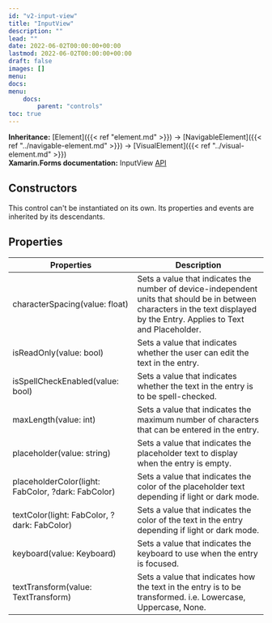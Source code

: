```yaml
---
id: "v2-input-view"
title: "InputView"
description: ""
lead: ""
date: 2022-06-02T00:00:00+00:00
lastmod: 2022-06-02T00:00:00+00:00
draft: false
images: []
menu:
docs:
menu:
    docs:
        parent: "controls"
toc: true
---
```


**Inheritance:** [Element]({{< ref "element.md" >}}) -> [NavigableElement]({{< ref "../navigable-element.md" >}}) -> [VisualElement]({{< ref "../visual-element.md" >}})  
**Xamarin.Forms documentation:** InputView [API](https://docs.microsoft.com/en-us/dotnet/api/xamarin.forms.inputview)

## Constructors

This control can't be instantiated on its own. Its properties and events are inherited by its descendants.

## Properties

| Properties | Description |
|--|--|
| characterSpacing(value: float) | Sets a value that indicates the number of device-independent units that should be in between characters in the text displayed by the Entry. Applies to Text and Placeholder. |
| isReadOnly(value: bool) | Sets a value that indicates whether the user can edit the text in the entry. |
| isSpellCheckEnabled(value: bool) | Sets a value that indicates whether the text in the entry is to be spell-checked. |
| maxLength(value: int) | Sets a value that indicates the maximum number of characters that can be entered in the entry. |
| placeholder(value: string) | Sets a value that indicates the placeholder text to display when the entry is empty. |
| placeholderColor(light: FabColor, ?dark: FabColor) | Sets a value that indicates the color of the placeholder text depending if light or dark mode. |
| textColor(light: FabColor, ?dark: FabColor) | Sets a value that indicates the color of the text in the entry depending if light or dark mode. |
| keyboard(value: Keyboard) | Sets a value that indicates the keyboard to use when the entry is focused. |
| textTransform(value: TextTransform) | Sets a value that indicates how the text in the entry is to be transformed. i.e. Lowercase, Uppercase, None. |
